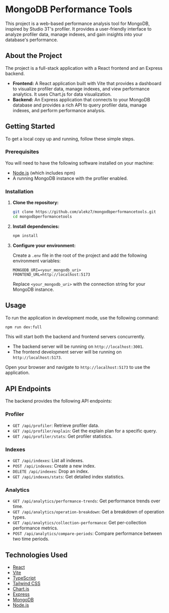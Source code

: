 # MongoDB Performance Tools

This project is a web-based performance analysis tool for MongoDB, inspired by Studio 3T's profiler. It provides a user-friendly interface to analyze profiler data, manage indexes, and gain insights into your database's performance.

## About the Project

The project is a full-stack application with a React frontend and an Express backend.

*   **Frontend:** A React application built with Vite that provides a dashboard to visualize profiler data, manage indexes, and view performance analytics. It uses Chart.js for data visualization.
*   **Backend:** An Express application that connects to your MongoDB database and provides a rich API to query profiler data, manage indexes, and perform performance analysis.

## Getting Started

To get a local copy up and running, follow these simple steps.

### Prerequisites

You will need to have the following software installed on your machine:

*   [Node.js](https://nodejs.org/) (which includes npm)
*   A running MongoDB instance with the profiler enabled.

### Installation

1.  **Clone the repository:**

    ```sh
    git clone https://github.com/alekz7/mongodbperformancetools.git
    cd mongodbperformancetools
    ```

2.  **Install dependencies:**

    ```sh
    npm install
    ```

3.  **Configure your environment:**

    Create a `.env` file in the root of the project and add the following environment variables:

    ```
    MONGODB_URI=<your_mongodb_uri>
    FRONTEND_URL=http://localhost:5173
    ```

    Replace `<your_mongodb_uri>` with the connection string for your MongoDB instance.

## Usage

To run the application in development mode, use the following command:

```sh
npm run dev:full
```

This will start both the backend and frontend servers concurrently.

*   The backend server will be running on `http://localhost:3001`.
*   The frontend development server will be running on `http://localhost:5173`.

Open your browser and navigate to `http://localhost:5173` to use the application.

## API Endpoints

The backend provides the following API endpoints:

### Profiler

*   `GET /api/profiler`: Retrieve profiler data.
*   `GET /api/profiler/explain`: Get the explain plan for a specific query.
*   `GET /api/profiler/stats`: Get profiler statistics.

### Indexes

*   `GET /api/indexes`: List all indexes.
*   `POST /api/indexes`: Create a new index.
*   `DELETE /api/indexes`: Drop an index.
*   `GET /api/indexes/stats`: Get detailed index statistics.

### Analytics

*   `GET /api/analytics/performance-trends`: Get performance trends over time.
*   `GET /api/analytics/operation-breakdown`: Get a breakdown of operation types.
*   `GET /api/analytics/collection-performance`: Get per-collection performance metrics.
*   `POST /api/analytics/compare-periods`: Compare performance between two time periods.

## Technologies Used

*   [React](https://reactjs.org/)
*   [Vite](https://vitejs.dev/)
*   [TypeScript](https://www.typescriptlang.org/)
*   [Tailwind CSS](https://tailwindcss.com/)
*   [Chart.js](https://www.chartjs.org/)
*   [Express](https://expressjs.com/)
*   [MongoDB](https://www.mongodb.com/)
*   [Node.js](https://nodejs.org/)
